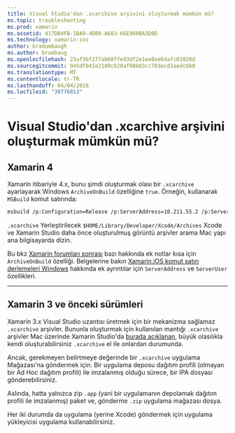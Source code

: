 ```yaml
---
title: Visual Studio'dan .xcarchive arşivini oluşturmak mümkün mü?
ms.topic: troubleshooting
ms.prod: xamarin
ms.assetid: 417D84FB-1BA9-4DB9-A683-66E960BA3D0D
ms.technology: xamarin-ios
author: bradumbaugh
ms.author: brumbaug
ms.openlocfilehash: 23af3bf277ab68ffe93df2e1ee8ee64afc01828d
ms.sourcegitcommit: 945df041e2180cb20af08b83cc703ecd1aedc6b0
ms.translationtype: MT
ms.contentlocale: tr-TR
ms.lasthandoff: 04/04/2018
ms.locfileid: "30776813"
---
```

# <a name="is-it-possible-to-create-a-xcarchive-archive-from-visual-studio"></a>Visual Studio'dan .xcarchive arşivini oluşturmak mümkün mü?

## <a name="for-xamarin-4"></a>Xamarin 4

Xamarin itibariyle 4.x, bunu şimdi oluşturmak olası bir `.xcarchive` ayarlayarak Windows `ArchiveOnBuild` özelliğine `true`. Örneğin, kullanarak `MSBuild` komut satırında:

```bash
msbuild /p:Configuration=Release /p:ServerAddress=10.211.55.2 /p:ServerUser=xamUser /p:Platform=iPhone /p:ArchiveOnBuild=true /t:"Build" MyProject.csproj
```

`.xcarchive` Yerleştirilecek `$HOME/Library/Developer/Xcode/Archives` Xcode ve Xamarin Studio daha önce oluşturulmuş görüntü arşivler arama Mac yapı ana bilgisayarda dizin.

Bu bkz [Xamarin forumları sonrası](https://forums.xamarin.com/discussion/comment/156635/#Comment_156635) bazı hakkında ek notlar kısa için `ArchiveOnBuild` özelliği. Belgelerine bakın [Xamarin.iOS komut satırı derlemeleri Windows](~/ios/get-started/installation/windows/connecting-to-mac/index.md) hakkında ek ayrıntılar için `ServerAddress` ve `ServerUser` özellikleri.

* * *

## <a name="for-xamarin-3-and-earlier"></a>Xamarin 3 ve önceki sürümleri

Xamarin 3.x Visual Studio uzantısı üretmek için bir mekanizma sağlamaz `.xcarchive` arşivler. Bununla oluşturmak için kullanılan mantığı `.xcarchive` arşivler Mac üzerinde Xamarin Studio'da [burada açıklanan](https://bugzilla.xamarin.com/show_bug.cgi?id=35#c5), büyük olasılıkla kendi oluşturabilirsiniz `.xcarchive` el ile onlardan durumunda.

Ancak, gerekmeyen belirtmeye değerinde bir `.xcarchive` uygulama Mağazası'na göndermek için. Bir uygulama deposu dağıtım profili (olmayan bir Ad Hoc dağıtım profili) ile imzalanmış olduğu sürece, bir IPA dosyası gönderebilirsiniz.

Aslında, hatta yalnızca zip `.app` (yani bir uygulamanın depolamak dağıtım profili ile imzalanmış) paket ve, gönderme `.zip` uygulama mağazası dosya.

Her iki durumda da uygulama (yerine Xcode) göndermek için uygulama yükleyicisi uygulama kullanabilirsiniz.

